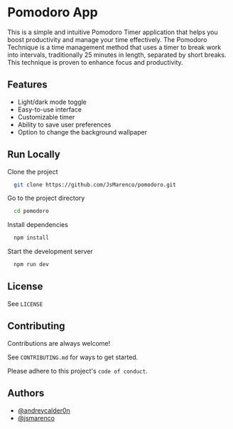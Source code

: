 # Pomodoro App

This is a simple and intuitive Pomodoro Timer application that helps you boost productivity and manage your time effectively. The Pomodoro Technique is a time management method that uses a timer to break work into intervals, traditionally 25 minutes in length, separated by short breaks. This technique is proven to enhance focus and productivity.

## Features

- Light/dark mode toggle
- Easy-to-use interface
- Customizable timer
- Ability to save user preferences
- Option to change the background wallpaper

## Run Locally

Clone the project

```bash
  git clone https://github.com/JsMarenco/pomodoro.git
```

Go to the project directory

```bash
  cd pomodoro
```

Install dependencies

```bash
  npm install
```

Start the development server

```bash
  npm run dev
```

## License

See `LICENSE`

## Contributing

Contributions are always welcome!

See `CONTRIBUTING.md` for ways to get started.

Please adhere to this project's `code of conduct`.

## Authors

- [@andreycalder0n](https://www.github.com/andreycalder0n)
- [@jsmarenco](https://www.github.com/jsmareno)
